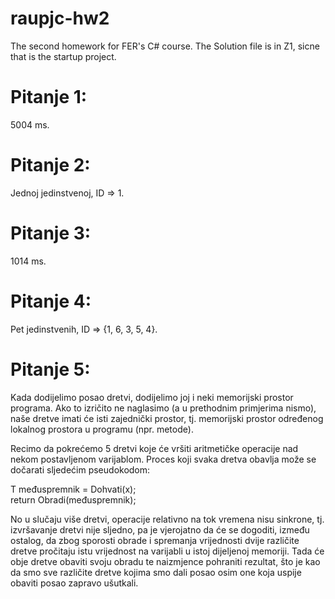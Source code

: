 # raupjc-hw2
The second homework for FER's C# course. The Solution file is in Z1, sicne that is the startup project.

# Pitanje 1:
5004 ms.

# Pitanje 2:
Jednoj jedinstvenoj, ID => 1.

# Pitanje 3:
1014 ms.

# Pitanje 4:
Pet jedinstvenih, ID => {1, 6, 3, 5, 4}.

# Pitanje 5:
Kada dodijelimo posao dretvi, dodijelimo joj i neki memorijski prostor programa. Ako to izričito ne naglasimo (a u prethodnim primjerima nismo), naše dretve imati će isti zajednički prostor, tj. memorijski prostor određenog lokalnog prostora u programu (npr. metode).

Recimo da pokrećemo 5 dretvi koje će vršiti aritmetičke operacije nad nekom postavljenom varijablom. Proces koji svaka dretva obavlja može se dočarati sljedećim pseudokodom:

T međuspremnik = Dohvati(x);  
return Obradi(međuspremnik);  

No u slučaju više dretvi, operacije relativno na tok vremena nisu sinkrone, tj. izvršavanje dretvi nije sljedno, pa je vjerojatno da će se dogoditi, između ostalog, da zbog sporosti obrade i spremanja vrijednosti dvije različite dretve pročitaju istu vrijednost na varijabli u istoj dijeljenoj memoriji. Tada će obje dretve obaviti svoju obradu te naizmjence pohraniti rezultat, što je kao da smo sve različite dretve kojima smo dali posao osim one koja uspije obaviti posao zapravo ušutkali.
